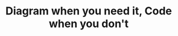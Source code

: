 ---
title: "Diagram when you need it, Code when you don't"
description: "Ballerina diagrams provide great creativity and flexibility in the early stages of development, allowing developers to visualize and iterate on their ideas quickly. However, developers can easily switch to writing code when delivering a more polished product and take advantage of Ballerina's powerful language features."
image: 'images/usecases/integration/zapier/diagram-when-you-need-it.png'
---
